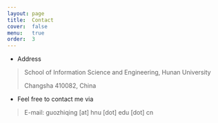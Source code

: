 ```yaml
---
layout: page
title:  Contact
cover:  false
menu:   true
order:  3
---
```

* Address
> School of Information Science and Engineering, Hunan University
> 
> Changsha 410082, China

* Feel free to contact me via
> E-mail: guozhiqing [at] hnu [dot] edu [dot] cn 

